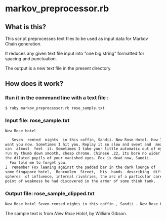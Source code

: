 # markov_preprocessor.rb

## What is this?

This script preprocesses text files to be used as input data for Markov Chain generation.

It reduces any given text file input into "one big string" formatted for spacing and punctuation.

The output is a new text file in the present directory.

## How does it work?

### Run it in the command line with a text file :
```zsh
$ ruby markov_preprocessor.rb rose_sample.txt
```

### Input file: rose_sample.txt

```txt
New Rose hotel

   Seven  rented  nights  in this coffin, Sandii. New Rose Hotel. How I
want you now. Sometimes I hit you. Replay it so slow and sweet and  mean,  I
can  almost  feel  it. Sometimes I take your little automatic out of my bag,
run my thumb down smooth, cheap chrome. Chinese .22, its bore no wider  than
the dilated pupils of your vanished eyes. Fox is dead now, Sandii.
  Fox told me to forget you.
I  remember Fox leaning against the padded bar in the dark lounge of
some Singapore hotel,  Bencoolen  Street,  his  hands  describing  different
spheres  of influence, internal rivalries, the arc of a particular career, a
point of weakness he had discovered in the armor of some think tank.
```

### Output file: rose_sample_clipped.txt
```txt
New Rose hotel Seven rented nights in this coffin , Sandii . New Rose Hotel . How I want you now . Sometimes I hit you . Replay it so slow and sweet and mean , I can almost feel it . Sometimes I take your little automatic out of my bag , run my thumb down smooth , cheap chrome . Chinese . 22 , its bore no wider than the dilated pupils of your vanished eyes . Fox is dead now , Sandii . Fox told me to forget you . I remember Fox leaning against the padded bar in the dark lounge of some Singapore hotel , Bencoolen Street , his hands describing different spheres of influence , internal rivalries , the arc of a particular career , a point of weakness he had discovered in the armor of some think tank .
```

The sample text is from *New Rose Hotel*, by William Gibson.
